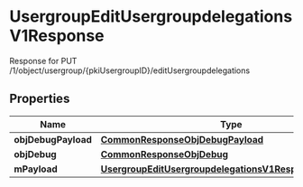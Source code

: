 

# UsergroupEditUsergroupdelegationsV1Response

Response for PUT /1/object/usergroup/{pkiUsergroupID}/editUsergroupdelegations

## Properties

| Name | Type | Description | Notes |
|------------ | ------------- | ------------- | -------------|
|**objDebugPayload** | [**CommonResponseObjDebugPayload**](CommonResponseObjDebugPayload.md) |  |  |
|**objDebug** | [**CommonResponseObjDebug**](CommonResponseObjDebug.md) |  |  [optional] |
|**mPayload** | [**UsergroupEditUsergroupdelegationsV1ResponseMPayload**](UsergroupEditUsergroupdelegationsV1ResponseMPayload.md) |  |  |



